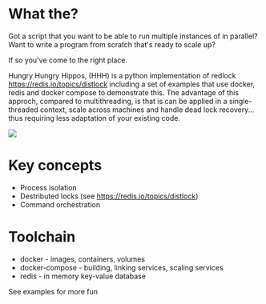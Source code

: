 # What the?

Got a script that you want to be able to run multiple instances of in parallel?  Want to write a program from scratch that's ready to scale up?

If so you've come to the right place.

Hungry Hungry Hippos, (HHH) is a python implementation of redlock https://redis.io/topics/distlock including a set of examples that use docker, redis and docker compose to demonstrate this.
The advantage of this approch, compared to multithreading, is that is can be applied in a single-threaded context, scale across machines and handle dead lock recovery... thus requiring less adaptation of your existing code.

<img src="http://i.perezhilton.com/wp-content/uploads/2014/06/hungry-hippos.gif">

# Key concepts

- Process isolation
- Destributed locks (see https://redis.io/topics/distlock)
- Command orchestration

# Toolchain

- docker - images, containers, volumes
- docker-compose - building, linking services, scaling services
- redis - in memory key-value database


See examples for more fun